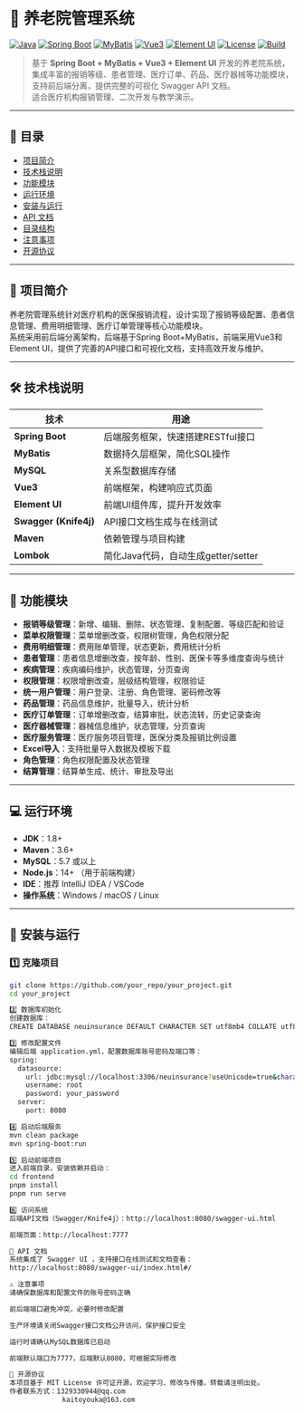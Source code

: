 # 🏥 养老院管理系统

[![Java](https://img.shields.io/badge/Java-1.8+-orange.svg)]()
[![Spring Boot](https://img.shields.io/badge/SpringBoot-2.x-brightgreen.svg)]()
[![MyBatis](https://img.shields.io/badge/MyBatis-ORM-blue.svg)]()
[![Vue3](https://img.shields.io/badge/Vue-3.x-brightgreen.svg)]()
[![Element UI](https://img.shields.io/badge/Element_UI-2.x-blue.svg)]()
[![License](https://img.shields.io/badge/license-MIT-green.svg)]()
[![Build](https://img.shields.io/badge/Build-Passing-brightgreen.svg)]()

> 基于 **Spring Boot + MyBatis + Vue3 + Element UI** 开发的养老院系统，集成丰富的报销等级、患者管理、医疗订单、药品、医疗器械等功能模块，支持前后端分离，提供完整的可视化 Swagger API 文档。  
> 适合医疗机构报销管理、二次开发与教学演示。

---

## 📖 目录
- [项目简介](#-项目简介)
- [技术栈说明](#-技术栈说明)
- [功能模块](#-功能模块)
- [运行环境](#-运行环境)
- [安装与运行](#-安装与运行)
- [API 文档](#-api-文档)
- [目录结构](#-目录结构)
- [注意事项](#-注意事项)
- [开源协议](#-开源协议)

---

## 📌 项目简介
养老院管理系统针对医疗机构的医保报销流程，设计实现了报销等级配置、患者信息管理、费用明细管理、医疗订单管理等核心功能模块。  
系统采用前后端分离架构，后端基于Spring Boot+MyBatis，前端采用Vue3和Element UI，提供了完善的API接口和可视化文档，支持高效开发与维护。

---

## 🛠 技术栈说明
| 技术 | 用途 |
|------|------|
| **Spring Boot** | 后端服务框架，快速搭建RESTful接口 |
| **MyBatis** | 数据持久层框架，简化SQL操作 |
| **MySQL** | 关系型数据库存储 |
| **Vue3** | 前端框架，构建响应式页面 |
| **Element UI** | 前端UI组件库，提升开发效率 |
| **Swagger (Knife4j)** | API接口文档生成与在线测试 |
| **Maven** | 依赖管理与项目构建 |
| **Lombok** | 简化Java代码，自动生成getter/setter |

---

## 📂 功能模块
- **报销等级管理**：新增、编辑、删除、状态管理、复制配置、等级匹配和验证  
- **菜单权限管理**：菜单增删改查，权限树管理，角色权限分配  
- **费用明细管理**：费用账单管理，状态更新，费用统计分析  
- **患者管理**：患者信息增删改查，按年龄、性别、医保卡等多维度查询与统计  
- **疾病管理**：疾病编码维护，状态管理，分页查询  
- **权限管理**：权限增删改查，层级结构管理，权限验证  
- **统一用户管理**：用户登录、注册、角色管理、密码修改等  
- **药品管理**：药品信息维护，批量导入，统计分析  
- **医疗订单管理**：订单增删改查，结算审批，状态流转，历史记录查询  
- **医疗器械管理**：器械信息维护，状态管理，分页查询  
- **医疗服务管理**：医疗服务项目管理，医保分类及报销比例设置  
- **Excel导入**：支持批量导入数据及模板下载  
- **角色管理**：角色权限配置及状态管理  
- **结算管理**：结算单生成、统计、审批及导出

---

## 💻 运行环境
- **JDK**：1.8+
- **Maven**：3.6+
- **MySQL**：5.7 或以上
- **Node.js**：14+ （用于前端构建）
- **IDE**：推荐 IntelliJ IDEA / VSCode
- **操作系统**：Windows / macOS / Linux

---

## 🚀 安装与运行

### 1️⃣ 克隆项目
```bash
git clone https://github.com/your_repo/your_project.git
cd your_project

2️⃣ 数据库初始化
创建数据库：
CREATE DATABASE neuinsurance DEFAULT CHARACTER SET utf8mb4 COLLATE utf8mb4_general_ci;

3️⃣ 修改配置文件
编辑后端 application.yml，配置数据库账号密码及端口等：
spring:
  datasource:
    url: jdbc:mysql://localhost:3306/neuinsurance?useUnicode=true&characterEncoding=utf8&useSSL=false&serverTimezone=Asia/Shanghai
    username: root
    password: your_password
  server:
    port: 8080

4️⃣ 启动后端服务
mvn clean package
mvn spring-boot:run

5️⃣ 启动前端项目
进入前端目录，安装依赖并启动：
cd frontend
pnpm install
pnpm run serve

6️⃣ 访问系统
后端API文档（Swagger/Knife4j）：http://localhost:8080/swagger-ui.html

前端页面：http://localhost:7777

📑 API 文档
系统集成了 Swagger UI ，支持接口在线测试和文档查看：
http://localhost:8080/swagger-ui/index.html#/

⚠ 注意事项
请确保数据库和配置文件的账号密码正确

前后端端口避免冲突，必要时修改配置

生产环境请关闭Swagger接口文档公开访问，保护接口安全

运行时请确认MySQL数据库已启动

前端默认端口为7777，后端默认8080，可根据实际修改

📄 开源协议
本项目基于 MIT License 许可证开源，欢迎学习、修改与传播，转载请注明出处。
作者联系方式：1329330944@qq.com
             kaitoyouka@163.com
